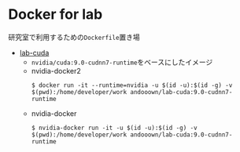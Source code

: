 # Docker for lab
研究室で利用するための`Dockerfile`置き場

- [lab-cuda](https://hub.docker.com/r/andooown/lab-cuda/)
    - `nvidia/cuda:9.0-cudnn7-runtime`をベースにしたイメージ
    - nvidia-docker2
        ```
        $ docker run -it --runtime=nvidia -u $(id -u):$(id -g) -v $(pwd):/home/developer/work andooown/lab-cuda:9.0-cudnn7-runtime
        ```
    - nvidia-docker
        ```
        $ nvidia-docker run -it -u $(id -u):$(id -g) -v $(pwd):/home/developer/work andooown/lab-cuda:9.0-cudnn7-runtime
        ```

